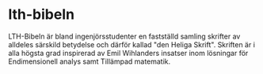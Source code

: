 # lth-bibeln
LTH-Bibeln är bland ingenjörsstudenter en fastställd samling skrifter av alldeles särskild betydelse och därför kallad "den Heliga Skrift". Skriften är i alla högsta grad inspirerad av Emil Wihlanders insatser inom lösningar för Endimensionell analys samt Tillämpad matematik.
